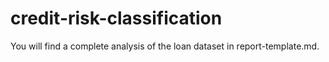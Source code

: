 # credit-risk-classification

You will find a complete analysis of the loan dataset in report-template.md.
